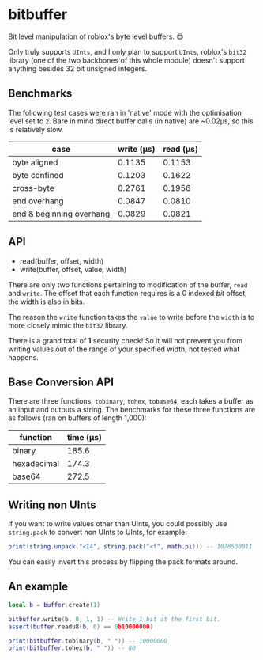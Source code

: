 # bitbuffer
Bit level manipulation of roblox's byte level buffers. :sunglasses:

Only truly supports `UInts`, and I only plan to support `UInts`, roblox's `bit32` library (one of the two backbones of this whole module) doesn't support anything besides 32 bit unsigned integers.

## Benchmarks
The following test cases were ran in 'native' mode with the optimisation level set to `2`.
Bare in mind direct buffer calls (in native) are ~0.02μs, so this is relatively slow.

|case                    |write (μs)|read (μs)|
|------------------------|----------|---------|
|byte aligned            |0.1135    |0.1153   |
|byte confined           |0.1203    |0.1622   |
|cross-byte              |0.2761    |0.1956   |
|end overhang            |0.0847    |0.0810   |
|end & beginning overhang|0.0829    |0.0821   |

## API

- read(buffer, offset, width)
- write(buffer, offset, value, width)

There are only two functions pertaining to modification of the buffer, `read` and `write`.
The offset that each function requires is a 0 indexed *bit* offset, the width is also in bits.

The reason the `write` function takes the `value` to write before the `width` is to more closely mimic the `bit32` library.

There is a grand total of **1** security check! So it will not prevent you from writing values out of the range of your specified width, not tested what happens.

## Base Conversion API

There are three functions, `tobinary`, `tohex`, `tobase64`, each takes a buffer as an input and outputs a string. The benchmarks for these three functions are as follows (ran on buffers of length 1,000):

|function   |time (μs)|
|-----------|---------|
|binary     |185.6    |
|hexadecimal|174.3    |
|base64     |272.5    |

## Writing non UInts

If you want to write values other than UInts, you could possibly use `string.pack` to convert non UInts to UInts, for example:
```lua
print(string.unpack("<I4", string.pack("<f", math.pi))) -- 1078530011
```
You can easily invert this process by flipping the pack formats around.

## An example
```lua
local b = buffer.create(1)

bitbuffer.write(b, 0, 1, 1) -- Write 1 bit at the first bit.
assert(buffer.readu8(b, 0) == 0b10000000)

print(bitbuffer.tobinary(b, " ")) -- 10000000
print(bitbuffer.tohex(b, " ")) -- 80
```
